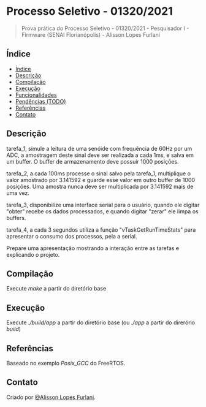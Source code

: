 # Processo Seletivo - 01320/2021
> Prova prática do Processo Seletivo - 01320/2021 - Pesquisador I - Firmware (SENAI Florianópolis) - Alisson Lopes Furlani

## Índice
- [Índice](#índice)
- [Descrição](#descrição)
- [Compilação](#compilação)
- [Execução](#execução)
- [Funcionalidades](#funcionalidades)
- [Pendências (TODO)](#pendências-todo)
- [Referências](#referências)
- [Contato](#contato)

## Descrição

tarefa_1, simule a leitura de uma senóide com frequência de 60Hz por um ADC, a amostragem deste sinal deve ser realizada a cada 1ms, e salva em um buffer. O buffer de armazenamento deve possuir 1000 posições. 

tarefa_2, a cada 100ms processe o sinal salvo pela tarefa_1, multiplique o valor amostrado por 3.141592 e guarde esse valor em outro buffer de 1000 posições. Uma amostra nunca deve ser multiplicada por 3.141592 mais de uma vez.

tarefa_3, disponibilize uma interface serial para o usuário, quando ele digitar "obter" recebe os dados processados, e quando digitar "zerar" ele limpa os buffers.

tarefa_4, a cada 3 segundos utiliza a função "vTaskGetRunTimeStats" para apresentar o consumo dos processos, pela a serial.

Prepare uma apresentação mostrando a interação entre as tarefas e explicando o projeto.

## Compilação
Execute _make_ a partir do diretório base

## Execução
Execute _./build/app_ a partir do diretório base (ou _./app_ a partir do direrório _build_)

## Referências
Baseado no exemplo _Posix\_GCC_ do FreeRTOS.

## Contato
Criado por [@Alisson Lopes Furlani](mailto:alisson.furlani@gmail.com).

